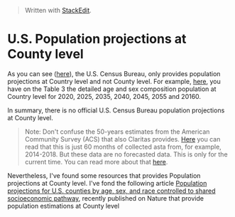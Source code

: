 


> Written with [StackEdit](https://stackedit.io/).

# U.S. Population projections at County level

As you can see ([here](https://www.census.gov/programs-surveys/popproj/guidance.html)), the U.S. Census Bureau, only provides population projections at Country level and not County level. For example, [here](https://www.census.gov/data/tables/2017/demo/popproj/2017-summary-tables.html), you have on the Table 3 the detailed age and sex composition population at Country level for 2020, 2025, 2035, 2040, 2045, 2055 and 20160.

In summary, there is no official U.S. Census Bureau population projections at County level.

> Note: Don't confuse the 50-years estimates from the American Community Survey (ACS) that also Claritas provides. [Here](https://www.census.gov/programs-surveys/acs/guidance/estimates.html) you can read that this is just 60 months of collected asta from, for example, 2014-2018. But these data are no forecasted data. This is only for the current time. You can read more about that [here](https://www.census.gov/data/developers/data-sets/acs-5year.html).

Nevertheless, I've found some resources that provides Population projections at County level. I've fond the following article [Population projections for U.S. counties by age, sex, and race controlled to shared socioeconomic pathway](https://www.nature.com/articles/sdata20195#ref17), recently published on Nature that provide population estimations at County level

<!--stackedit_data:
eyJoaXN0b3J5IjpbMjAwMDQxMjQzOCwtNDY1MzI4NjhdfQ==
-->